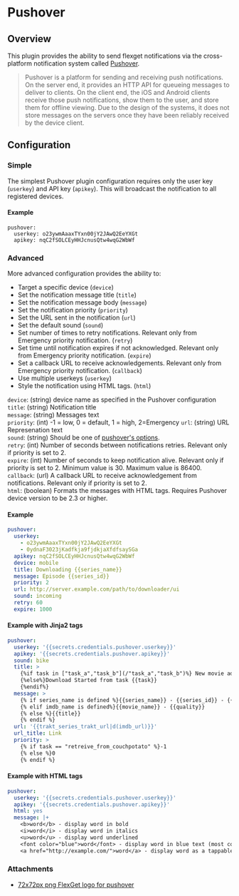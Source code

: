 # Pushover
## Overview
This plugin provides the ability to send flexget notifications via the cross-platform notification system called [Pushover](https://pushover.net/apps/clone/Flexget).

> Pushover is a platform for sending and receiving push notifications.  On the server end, it provides an HTTP API for queueing messages to deliver to clients. On the client end, the iOS and Android clients receive those push notifications, show them to the user, and store them for offline viewing.  Due to the design of the systems, it does not store messages on the servers once they have been reliably received by the device client.

## Configuration
### Simple
The simplest Pushover plugin configuration requires only the user key (`userkey`) and API key (`apikey`).  This will broadcast the notification to all registered devices.

#### Example
```
pushover:
  userkey: o23ywmAaaxTYxn00jY2JAwQ2EeYXGt
  apikey: nqC2fSOLCEyHHJcnusQtw4wqG2WbWf
```

### Advanced
More advanced configuration provides the ability to:

* Target a specific device (`device`)
* Set the notification message title (`title`)
* Set the notification message body (`message`)
* Set the notification priority (`priority`)
* Set the URL sent in the notification (`url`)
* Set the default sound (`sound`)
* Set number of times to retry notifications. Relevant only from Emergency priority notification. (`retry`)
* Set time until notification expires if not acknowledged. Relevant only from Emergency priority notification.  (`expire`)
* Set a callback URL to receive acknowledgements. Relevant only from Emergency priority notification. (`callback`)
* Use multiple userkeys (`userkey`)
* Style the notification using HTML tags. (`html`)

 `device`: (string) device name as specified in the Pushover configuration  
 `title`: (string) Notification title   
 `message`: (string) Messages text  
 `priority`: (int) -1 = low, 0 = default, 1 = high, 2=Emergency
 `url`: (string) URL Represenation text   
 `sound`:  (string) Should be one of [pushover's options](https://pushover.net/api#sounds).  
 `retry`: (int) Number of seconds between notifications retries. Relevant only if priority is set to 2.   
 `expire`: (int) Number of seconds to keep notification alive. Relevant only if priority is set to 2. Minimum value is 30. Maximum value is 86400.  
 `callback`: (url) A callback URL to receive acknowledgement from notifications. Relevant only if priority is set to 2.  
 `html`: (boolean) Formats the messages with HTML tags. Requires Pushover device version to be 2.3 or higher.

#### Example
```yaml
pushover:
  userkey: 
    - o23ywmAaaxTYxn00jY2JAwQ2EeYXGt    
    - 0ydnaF3023jKadfkja9fjdkjaXfdfsaySGa
  apikey: nqC2fSOLCEyHHJcnusQtw4wqG2WbWf
  device: mobile
  title: Downloading {{series_name}}
  message: Episode {{series_id}}
  priority: 2
  url: http://server.example.com/path/to/downloader/ui
  sound: incoming
  retry: 60
  expire: 1000
```

#### Example with Jinja2 tags
```yaml
pushover:
  userkey: '{{secrets.credentials.pushover.userkey}}'
  apikey: '{{secrets.credentials.pushover.apikey}}'
  sound: bike
  title: >
    {%if task in ["task_a","task_b"](/"task_a","task_b")%} New movie added to queue
    {%else%}Download Started from task {{task}}
    {%endif%}
  message: >
    {% if series_name is defined %}{{series_name}} - {{series_id}} - {{trakt_ep_name}} - {{quality|d('')}}
    {% elif imdb_name is defined%}{{movie_name}} - {{quality}}
    {% else %}{{title}}
    {% endif %}
  url: '{{trakt_series_trakt_url|d(imdb_url)}}'
  url_title: Link
  priority: >
    {% if task == "retreive_from_couchpotato" %}-1
    {% else %}0
    {% endif %}
```
#### Example with HTML tags
```yaml
pushover:
  userkey: '{{secrets.credentials.pushover.userkey}}'
  apikey: '{{secrets.credentials.pushover.apikey}}'
  html: yes
  message: |+
    <b>word</b> - display word in bold
    <i>word</i> - display word in italics
    <u>word</u> - display word underlined
    <font color="blue">word</font> - display word in blue text (most colors and   hex codes permitted)
    <a href="http://example.com/">word</a> - display word as a tappable link to http://example.com/
```
### Attachments
* [72x72px png FlexGet logo for pushover](/attachments/Plugins/pushover/flexget_logo.png)